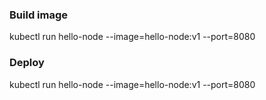 ### Build image
kubectl run hello-node --image=hello-node:v1 --port=8080

### Deploy
kubectl run hello-node --image=hello-node:v1 --port=8080